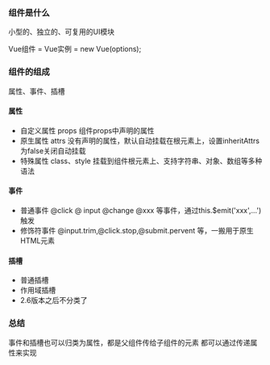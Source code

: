### 组件是什么
小型的、独立的、可复用的UI模块

Vue组件 = Vue实例 = new Vue(options);

### 组件的组成
属性、事件、插槽
#### 属性
 * 自定义属性 props 组件props中声明的属性
 * 原生属性 attrs 没有声明的属性，默认自动挂载在根元素上，设置inheritAttrs为false关闭自动挂载
 * 特殊属性 class、style 挂载到组件根元素上、支持字符串、对象、数组等多种语法
#### 事件
 * 普通事件 @click @ input @change @xxx 等事件，通过this.$emit('xxx',...')触发
 * 修饰符事件 @input.trim,@click.stop,@submit.pervent 等，一搬用于原生HTML元素
#### 插槽
 * 普通插槽  <template slot='xxx'></template><template v-slot:xxx></template>
 * 作用域插槽 <template slot='xxx' slot-scope='props'></template><template v-slot:xxx='props'></template>
 * 2.6版本之后不分类了

### 总结
事件和插槽也可以归类为属性，都是父组件传给子组件的元素
都可以通过传递属性来实现